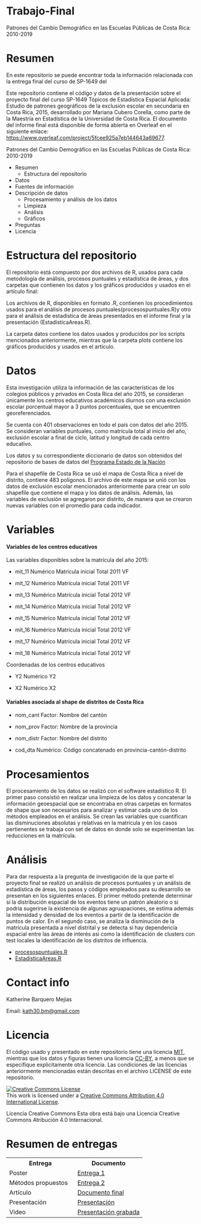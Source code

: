 # Trabajo-Final
Patrones del Cambio Demográfico en las Escuelas Públicas de Costa Rica: 2010-2019

# Resumen
En este repositorio se puede encontrar toda la información relacionada con la entrega final del curso de SP-1649 del 

Este repositorio contiene el código y datos de la presentación sobre el proyecto final del curso SP-1649 Tópicos de Estadística Espacial Aplicada: Estudio de patrones geográficos de la exclusión escolar en secundaria en Costa Rica, 2015, desarrollado por Mariana Cubero Corella, como parte de la Maestría en Estadística de la Universidad de Costa Rica. El documento del informe final está disponible de forma abierta en Overleaf en el siguiente enlace: https://www.overleaf.com/project/5fcee925a7eb144643a69677.

Patrones del Cambio Demográfico en las Escuelas Públicas de Costa Rica: 2010-2019
* Resumen
  * Estructura del repositorio
* Datos
* Fuentes de información
* Descripción de datos
    * Procesamiento y análisis de los datos
    * Limpieza
    * Análisis
    * Gráficos
* Preguntas
* Licencia

# Estructura del repositorio
El repositorio está compuesto por dos archivos de R, usados para cada metodología de análisis, procesos puntuales y estadística de áreas, y dos carpetas que contienen los datos y los gráficos producidos y usados en el artículo final:

Los archivos de R, disponibles en formato .R, contienen los procedimientos usados para el análisis de procesos puntuales(procesospuntuales.R)y otro para el análisis de estadística de áreas presentados en el informe final y la presentación (EstadísticaAreas.R).

La carpeta datos contiene los datos usados y producidos por los scripts mencionados anteriormente, mientras que la carpeta plots contiene los gráficos producidos y usados en el artículo. 

# Datos

Esta investigación utiliza la información de las características de los colegios públicos y privados en Costa Rica del año 2015, se consideran únicamente los centros educativos académicos diurnos con una exclusión escolar porcentual mayor a 3 puntos porcentuales, que se encuentren georeferenciados. 

Se cuenta con 401 observaciones en todo el país con datos del año 2015. Se consideran variables puntuales, como matrícula total al inicio del año, exclusión escolar a final de ciclo, latitud y longitud de cada centro educativo.

Los datos y su correspondiente diccionario de datos son obtenidos del repositorio de bases de datos del [Programa Estado de la Nación](https://estadonacion.or.cr/base-datos/)

Para el shapefile de Costa Rica se usó el mapa de Costa Rica a nivel de distrito, contiene 483 polígonos. El archivo de este mapa se unió con los datos de exclusión escolar mencionados anteriormente para crear un solo shapefile que contiene el mapa y los datos de análisis. Además, las variables de exclusión se agregaron por distrito, de manera que se crearon nuevas variables con el promedio para cada indicador.
# Variables 
#### Variables de los centros educativos
Las variables disponibles sobre la matrícula del año 2015: 
* mit_11	Numérico	Matrícula inicial Total 2011 VF

* mit_12	Numérico	Matrícula inicial Total 2011 VF

* mit_13	Numérico	Matrícula inicial Total 2012 VF

* mit_14	Numérico	Matrícula inicial Total 2012 VF

* mit_15	Numérico	Matrícula inicial Total 2012 VF

* mit_16	Numérico	Matrícula inicial Total 2012 VF

* mit_17	Numérico	Matrícula inicial Total 2012 VF

* mit_18	Numérico	Matrícula inicial Total 2012 VF

Coordenadas de los centros educativos

* Y2	Numérico		Y2

* X2	Numérico		X2


#### Variables asociada al shape de distritos de Costa Rica 
* nom_cant Factor: Nombre del cantón

* nom_prov Factor: Nombre de la provincia

* nom_distr Factor: Nombre del distrito  

* cod_dta   Numérico: Código concatenado en provincia-cantón-distrito

# Procesamientos
El procesamiento de los datos se realizó con el software estadístico R. El primer paso consistió en realizar una limpieza de los datos y concatenar la información geoespacial que se encontraba en otras carpetas en formatos de shape que son necesarios para analizar y estimar cada uno de los métodos empleados en el análisis. Se crean las variables que cuantifican las disminuciones absolutas y relativas en la matrícula y en los casos pertienentes se trabaja con set de datos en donde solo se experimentan las reducciones en la matrícula.

# Análisis

Para dar respuesta a la pregunta de investigación de la que parte el proyecto final se realizó un análisis de procesos puntuales y un análisis de estadística de áreas, los pasos y códigos empleados para su desarrollo se presentan en los siguientes enlaces. El primer método pretende determinar si la distribución espacial de los eventos tiene un patrón aleatorio o si podria sugerirse la existencia de algunas agruapaciones, se estima además la intensidad y densidad de los eventos a partir de la identificación de puntos de calor. En el segundo caso, se analiza la disminución de la matrícula presentada a nivel distrital y se detecta si hay dependencia espacial entre las áreas de interés asi como la identificación de clusters con test locales la identificación de los distritos de influencia.


 * [procesospuntuales.R](https://mcubero05.github.io/ProyectoFinal-SP1649/procesospuntuales.R)
 * [EstadisticaAreas.R](https://mcubero05.github.io/ProyectoFinal-SP1649/EstadisticaAreas.R)

  
# Contact info

Katherine Barquero Mejías

Email: kath30.bm@gmail.com



# Licencia

El código usado y presentado en este repositorio tiene una licencia [MIT](https://opensource.org/licenses/MIT), mientras que los datos y figuras tienen una licencia [CC-BY](https://creativecommons.org/licenses/by/4.0/deed.es), a menos que se especifique explicitamente otra licencia. Las condiciones de las licencias anteriormente mencionadas están descritas en el archivo LICENSE de este repositorio.

<a rel="license" href="http://creativecommons.org/licenses/by/4.0/"><img alt="Creative Commons License" style="border-width:0" src="https://i.creativecommons.org/l/by/4.0/88x31.png" /></a><br />This work is licensed under a <a rel="license" href="http://creativecommons.org/licenses/by/4.0/">Creative Commons Attribution 4.0 International License</a>.

Licencia Creative Commons
Esta obra está bajo una Licencia Creative Commons Atribución 4.0 Internacional.

# Resumen de entregas
<table style="width:100%">
  <tr>
    <th width="50%"> Entrega </th>
    <th width="50%">  Documento </th>
  </tr>
  <tr>
    <td width="10%"> Poster </td>
    <td width="25%">  <a href="Poster_kbm"> Entrega 1 </td>
  </tr>
  <tr>
    <td width="10%"> Métodos propuestos </td>
    <td width="25%">  <a href="Avance3_KatherineBarquero.pdf"> Entrega 2 </td>
  </tr>
  <tr>
    <td width="10%"> Artículo </td>
    <td width="25%">  <a href="TrabajoFinal.pdf"> Documento final</td>
  </tr>
    <tr>
    <td width="10%"> Presentación </td>
    <td width="25%">  <a href="Presentacion.pdf"> Presentación </td>
  </tr>
    </tr>
    <tr>
    <td width="10%"> Video  </td>
    <td width="25%">  <a href="PresentacionTrabajoFinal_KatherineBarquero.mp4"> Presentación grabada </td>
  </tr>
 </table>
